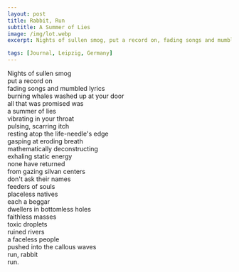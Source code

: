 ```yaml
---
layout: post
title: Rabbit, Run
subtitle: A Summer of Lies
image: /img/lot.webp
excerpt: Nights of sullen smog, put a record on, fading songs and mumbled lyrics, burning whales washed up at your door, all that was promised was, a summer of lies ...

tags: [Journal, Leipzig, Germany]
---
```

Nights of sullen smog  
put a record on  
fading songs and mumbled lyrics  
burning whales washed up at your door  
all that was promised was  
a summer of lies  
vibrating in your throat  
pulsing, scarring itch  
resting atop the life-needle's edge  
gasping at eroding breath  
mathematically deconstructing  
exhaling static energy  
none have returned  
from gazing silvan centers  
don't ask their names  
feeders of souls  
placeless natives  
each a beggar  
dwellers in bottomless holes  
faithless masses  
toxic droplets  
ruined rivers  
a faceless people  
pushed into the callous waves  
run, rabbit  
run.  

